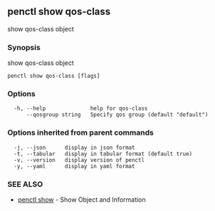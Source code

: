 ## penctl show qos-class

show qos-class object

### Synopsis


show qos-class object

```
penctl show qos-class [flags]
```

### Options

```
  -h, --help              help for qos-class
      --qosgroup string   Specify qos group (default "default")
```

### Options inherited from parent commands

```
  -j, --json      display in json format
  -t, --tabular   display in tabular format (default true)
  -v, --version   display version of penctl
  -y, --yaml      display in yaml format
```

### SEE ALSO
* [penctl show](penctl_show.md)	 - Show Object and Information

